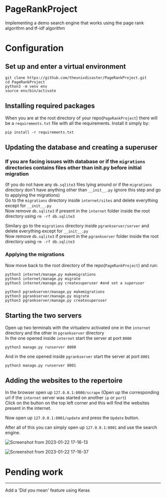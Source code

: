 # PageRankProject
Implementing a demo search engine that works using the page rank algorithm and tf-idf algorithm

# Configuration
## Set up and enter a virtual environment
```
git clone https://github.com/theunixdisaster/PageRankProject.git
cd PageRankProject
python3 -m venv env
source env/bin/activate
```
## Installing required packages
When you are at the root directory of your repo(`PageRankProject`) there will be a `requirements.txt` file with all the requirements.
Install it simply by:
```
pip install -r requirements.txt
```

## Updating the database and creating a superuser

### If you are facing issues with database or if the `migrations` directories contains files other than __init__.py before initial migration
(If you do not have any `db.sqlite3` files lying around or if the `migrations` directory don't have anything other than `__init__.py`
ignore this step and go to applying the migrations)  
Go to the `migrations` directory inside `internet/sites` and delete everything except for `__init__.py`  
Now remove `db.sqlite3` if present in the `internet` folder inside the root directory using `rm -rf db.sqlite3`  
  
Similary go to the `migrations` directory inside `pgrankserver/server` and delete everything except for `__init__.py`  
Now remove `db.sqlite3` if present in the `pgrankserver` folder inside the root directory using `rm -rf db.sqlite3`  
  
### Applying the migrations
Now move back to the root directory of the repo(`PageRankProject`) and run:
```
python3 internet/manage.py makemigrations
python3 internet/manage.py migrate
python3 internet/manage.py createsuperuser #and set a superuser

python3 pgrankserver/manage.py makemigrations
python3 pgrankserver/manage.py migrate
python3 pgrankserver/manage.py createsuperuser
```

## Starting the two servers
Open up two terminals with the virtualenv activated one in the `internet` directory and the other in `pgrankserver` directory  
In the one opened inside `internet` start the server at port `8000`
```
python3 manage.py runserver 8000
```
And in the one opened inside `pgrankserver` start the server at port `8001`
```
python3 manage.py runserver 8001
```

## Adding the websites to the repertoire
In the browser open up `127.0.0.1:8000/scrape` (Open up the corresponding url if the `internet` server was started on another `ip` or `port`)  
Click on the button on the top left corner and this will find the websites present in the internet.  
  
Now open up `127.0.0.1:8001/update` and press the `Update` button.  
  
After all of this you can simply open up `127.0.0.1:8001` and use the search engine.  
  
  
![Screenshot from 2023-01-22 17-16-13](https://user-images.githubusercontent.com/49746983/213914143-53319d8f-7c86-4b79-a0e3-294581ea3148.png)

![Screenshot from 2023-01-22 17-16-37](https://user-images.githubusercontent.com/49746983/213914187-9c67bf12-7e0b-4dfe-b3ef-f3266db0be7f.png)


# Pending work
__________________

Add a 'Did you mean' feature using Keras
